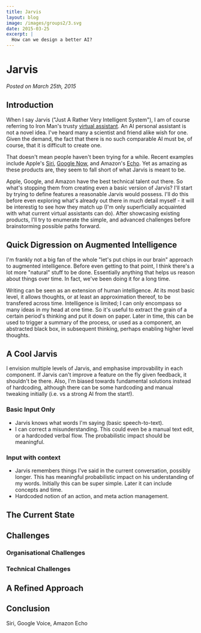 ```yaml
---
title: Jarvis
layout: blog
image: /images/groups2/3.svg
date: 2015-03-25
excerpt: |
  How can we design a better AI?
---
```



# Jarvis

_Posted on March 25th, 2015_


## Introduction

When I say Jarvis ("Just A Rather Very Intelligent System"), I am of course referring to Iron Man's trusty [virtual assistant](https://en.wikipedia.org/wiki/Edwin_Jarvis).
An AI personal assistant is not a novel idea. I've heard many a scientist and friend alike wish for one. Given the demand, the fact that there is no such comparable AI must be, of course, that it is difficult to create one.

That doesn't mean people haven't been trying for a while. Recent examples include Apple's [Siri](https://en.wikipedia.org/wiki/Siri), [Google Now](https://en.wikipedia.org/wiki/Google_Now), and Amazon's [Echo](https://en.wikipedia.org/wiki/Amazon_Echo). Yet as amazing as these products are, they seem to fall short of what Jarvis is meant to be.

Apple, Google, and Amazon have the best technical talent out there. So what's stopping them from creating even a basic version of Jarvis? I'll start by trying to define features a reasonable Jarvis would possess. I'll do this before even exploring what's already out there in much detail myself - it will be interestig to see how they match up (I'm only superficially acquainted with what current virtual assistants can do). After showcasing existing products, I'll try to enumerate the simple, and advanced challenges before brainstorming possible paths forward.


## Quick Digression on Augmented Intelligence

I'm frankly not a big fan of the whole "let's put chips in our brain" approach to augmented intelligence. Before even getting to that point, I think there's a lot more "natural" stuff to be done. Essentially anything that helps us reason about things over time. In fact, we've been doing it for a long time.

Writing can be seen as an extension of human intelligence. At its most basic level, it allows thoughts, or at least an approximation thereof, to be transfered across time. Intelligence is limited; I can only encompass so many ideas in my head at one time. So it's useful to extract the grain of a certain period's thinking and put it down on paper. Later in time, this can be used to trigger a summary of the process, or used as a component, an abstracted black box, in subsequent thinking, perhaps enabling higher level thoughts.


## A Cool Jarvis


I envision multiple levels of Jarvis, and emphasise improvability in each component. If Jarvis can't improve a feature on the fly given feedback, it shouldn't be there. Also, I'm biased towards fundamental solutions instead of hardcoding, although there can be some hardcoding and manual tweaking initially (i.e. vs a strong AI from the start!).

### Basic Input Only

- Jarvis knows what words I'm saying (basic speech-to-text).
- I can correct a misunderstanding. This could even be a manual text edit, or a hardcoded verbal flow. The probabilistic impact should be meaningful.

### Input with context

- Jarvis remembers things I've said in the current conversation, possibly longer. This has meaningful probabilistic impact on his understanding of my words. Initially this can be super simple. Later it can include concepts and time.
- Hardcoded notion of an action, and meta action management.

### 


## The Current State

## Challenges

### Organisational Challenges

### Technical Challenges

## A Refined Approach

## Conclusion



Siri, Google Voice, Amazon Echo